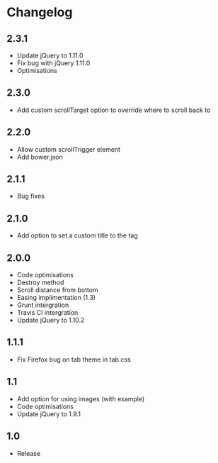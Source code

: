 # Changelog

## 2.3.1
- Update jQuery to 1.11.0
- Fix bug with jQuery 1.11.0
- Optimisations

## 2.3.0
- Add custom scrollTarget option to override where to scroll back to

## 2.2.0
- Allow custom scrollTrigger element
- Add bower.json

## 2.1.1
- Bug fixes

## 2.1.0
- Add option to set a custom title to the <a> tag

## 2.0.0
- Code optimisations
- Destroy method
- Scroll distance from bottom
- Easing implimentation (1.3)
- Grunt intergration
- Travis CI intergration
- Update jQuery to 1.10.2

## 1.1.1
- Fix Firefox bug on tab theme in tab.css

## 1.1
- Add option for using images (with example)
- Code optimisations
- Update jQuery to 1.9.1

## 1.0
- Release
